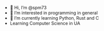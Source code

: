 - 👋 Hi, I’m @spm73
- 👀 I’m interested in programming in general
- 🌱 I’m currently learning Python, Rust and C
- Learning Computer Science in UA

<!---
spm73/spm73 is a ✨ special ✨ repository because its `README.md` (this file) appears on your GitHub profile.
You can click the Preview link to take a look at your changes.
--->
